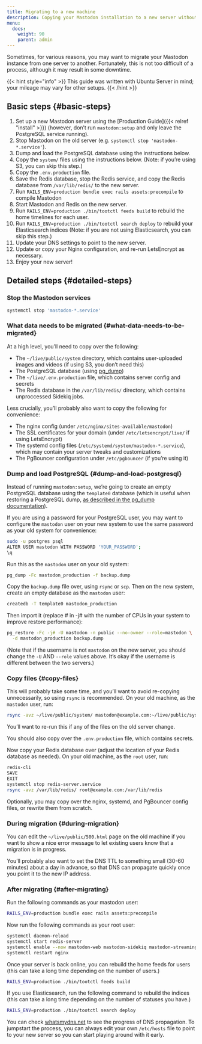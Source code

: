 ```yaml
---
title: Migrating to a new machine
description: Copying your Mastodon installation to a new server without losing anything.
menu:
  docs:
    weight: 90
    parent: admin
---
```


Sometimes, for various reasons, you may want to migrate your Mastodon instance from one server to another. Fortunately, this is not too difficult of a process, although it may result in some downtime.

{{< hint style="info" >}}
This guide was written with Ubuntu Server in mind; your mileage may vary for other setups.
{{< /hint >}}

## Basic steps {#basic-steps}

1. Set up a new Mastodon server using the [Production Guide]({{< relref "install" >}}) (however, don’t run `mastodon:setup` and only leave the PostgreSQL service running).
2. Stop Mastodon on the old server (e.g. `systemctl stop 'mastodon-*.service'`).
3. Dump and load the PostgreSQL database using the instructions below.
4. Copy the `system/` files using the instructions below. (Note: if you’re using S3, you can skip this step.)
5. Copy the `.env.production` file.
6. Save the Redis database, stop the Redis service, and copy the Redis database from `/var/lib/redis/` to the new server.
7. Run `RAILS_ENV=production bundle exec rails assets:precompile` to compile Mastodon
8. Start Mastodon and Redis on the new server.
9. Run `RAILS_ENV=production ./bin/tootctl feeds build` to rebuild the home timelines for each user.
10. Run `RAILS_ENV=production ./bin/tootctl search deploy` to rebuild your Elasticsearch indices (Note: if you are not using Elasticsearch, you can skip this step.)
11. Update your DNS settings to point to the new server.
12. Update or copy your Nginx configuration, and re-run LetsEncrypt as necessary.
13. Enjoy your new server!

## Detailed steps {#detailed-steps}

### Stop the Mastodon services  

```bash
systemctl stop 'mastodon-*.service'
```

### What data needs to be migrated {#what-data-needs-to-be-migrated}

At a high level, you’ll need to copy over the following:

* The `~/live/public/system` directory, which contains user-uploaded images and videos (if using S3, you don’t need this)
* The PostgreSQL database (using [pg_dump](https://www.postgresql.org/docs/9.1/static/backup-dump.html))
* The `~/live/.env.production` file, which contains server config and secrets
* The Redis database in the `/var/lib/redis/` directory, which contains unproccessed Sidekiq jobs.

Less crucially, you’ll probably also want to copy the following for convenience:

* The nginx config (under `/etc/nginx/sites-available/mastodon`)
* The SSL certificates for your domain (under `/etc/letsencrypt/live/` if using LetsEncrypt)
* The systemd config files (`/etc/systemd/system/mastodon-*.service`), which may contain your server tweaks and customizations
* The PgBouncer configuration under `/etc/pgbouncer` (if you’re using it)

### Dump and load PostgreSQL {#dump-and-load-postgresql}

Instead of running `mastodon:setup`, we’re going to create an empty PostgreSQL database using the `template0` database (which is useful when restoring a PostgreSQL dump, [as described in the pg_dump documentation](https://www.postgresql.org/docs/9.1/static/backup-dump.html#BACKUP-DUMP-RESTORE)).  

If you are using a password for your PostgreSQL user, you may want to configure the `mastodon` user on your new system to use the same password as your old system for convenience:

```bash
sudo -u postgres psql  
ALTER USER mastodon WITH PASSWORD 'YOUR_PASSWORD';  
\q
```

Run this as the `mastodon` user on your old system:

```bash
pg_dump -Fc mastodon_production -f backup.dump
```

Copy the `backup.dump` file over, using `rsync` or `scp`. Then on the new system, create an empty database as the `mastodon` user:

```bash
createdb -T template0 mastodon_production
```

Then import it (replace # in -j# with the number of CPUs in your system to improve restore performance):

```bash
pg_restore -Fc -j# -U mastodon -n public --no-owner --role=mastodon \
  -d mastodon_production backup.dump
```

(Note that if the username is not `mastodon` on the new server, you should change the `-U` AND `--role` values above. It’s okay if the username is different between the two servers.)

### Copy files {#copy-files}

This will probably take some time, and you’ll want to avoid re-copying unnecessarily, so using `rsync` is recommended. On your old machine, as the `mastodon` user, run:

```bash
rsync -avz ~/live/public/system/ mastodon@example.com:~/live/public/system/
```

You’ll want to re-run this if any of the files on the old server change.  

You should also copy over the `.env.production` file, which contains secrets.

Now copy your Redis database over (adjust the location of your Redis database as needed). On your old machine, as the `root` user, run:

```bash
redis-cli
SAVE
EXIT
systemctl stop redis-server.service
rsync -avz /var/lib/redis/ root@example.com:/var/lib/redis
```

Optionally, you may copy over the nginx, systemd, and PgBouncer config files, or rewrite them from scratch.

### During migration {#during-migration}

You can edit the `~/live/public/500.html` page on the old machine if you want to show a nice error message to let existing users know that a migration is in progress.

You’ll probably also want to set the DNS TTL to something small (30-60 minutes) about a day in advance, so that DNS can propagate quickly once you point it to the new IP address.

### After migrating {#after-migrating}

Run the following commands as your mastodon user:  

```bash
RAILS_ENV=production bundle exec rails assets:precompile  
```

Now run the following commands as your root user:

```bash
systemctl daemon-reload
systemctl start redis-server  
systemctl enable --now mastodon-web mastodon-sidekiq mastodon-streaming  
systemctl restart nginx
```

Once your server is back online, you can rebuild the home feeds for users (this can take a long time depending on the number of users.)

```bash
RAILS_ENV=production ./bin/tootctl feeds build
```

If you use Elasticsearch, run the following command to rebuild the indices (this can take a long time depending on the number of statuses you have.)

```bash
RAILS_ENV=production ./bin/tootctl search deploy
```

You can check [whatsmydns.net](https://whatsmydns.net/) to see the progress of DNS propagation. To jumpstart the process, you can always edit your own `/etc/hosts` file to point to your new server so you can start playing around with it early.


